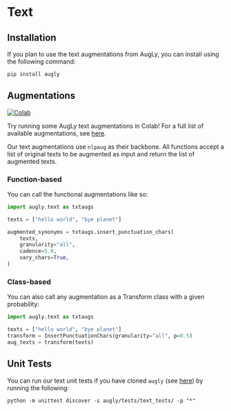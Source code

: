 # Text

## Installation   
If you plan to use the text augmentations from AugLy, you can install using the following command:   
```bash 
pip install augly
```

## Augmentations

[![Colab](https://colab.research.google.com/assets/colab-badge.svg)](https://colab.research.google.com/github/facebookresearch/AugLy/blob/main/examples/AugLy_text.ipynb)

Try running some AugLy text augmentations in Colab! For a full list of available augmentations, see [here](__init__.py).

Our text augmentations use `nlpaug` as their backbone. All functions accept a list of original texts to be augmented as input and return the list of augmented texts.

### Function-based

You can call the functional augmentations like so:
```python
import augly.text as txtaugs

texts = ["hello world", "bye planet"]

augmented_synonyms = txtaugs.insert_punctuation_chars(
    texts,
    granularity="all",
    cadence=5.0,
    vary_chars=True,
)
```

### Class-based

You can also call any augmentation as a Transform class with a given probability:
```python
import augly.text as txtaugs

texts = ["hello world", "bye planet"]
transform = InsertPunctuationChars(granularity="all", p=0.5)
aug_texts = transform(texts)
```

## Unit Tests

You can run our text unit tests if you have cloned `augly` (see [here](../../README.md)) by running the following:
```
python -m unittest discover -s augly/tests/text_tests/ -p "*"
```
